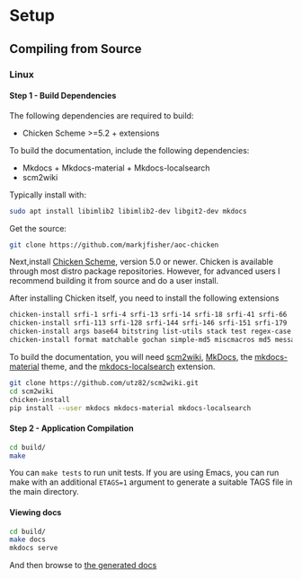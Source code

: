 # Setup

## Compiling from Source

### Linux

#### Step 1 - Build Dependencies

The following dependencies are required to build:

- Chicken Scheme >=5.2 + extensions

To build the documentation, include the following dependencies:

- Mkdocs + Mkdocs-material + Mkdocs-localsearch
- scm2wiki

Typically install with:

``` bash
sudo apt install libimlib2 libimlib2-dev libgit2-dev mkdocs
```


Get the source:

```sh
git clone https://github.com/markjfisher/aoc-chicken
```

Next,install [Chicken Scheme](https://call-cc.org), version 5.0 or
newer. Chicken is available through most distro package
repositories. However, for advanced users I recommend building it
from source and do a user install.

After installing Chicken itself, you need to install the following
extensions

```sh
chicken-install srfi-1 srfi-4 srfi-13 srfi-14 srfi-18 srfi-41 srfi-66
chicken-install srfi-113 srfi-128 srfi-144 srfi-146 srfi-151 srfi-179
chicken-install args base64 bitstring list-utils stack test regex-case list-comprehensions foof-loop
chicken-install format matchable gochan simple-md5 miscmacros md5 message-digest message-digest-utils simple-loops
```

To build the documentation, you will need [scm2wiki](https://github.com/utz82/scm2wiki),
[MkDocs](https://www.mkdocs.org/), the [mkdocs-material](https://github.com/squidfunk/mkdocs-material) theme,
and the [mkdocs-localsearch](https://github.com/wilhelmer/mkdocs-localsearch)
extension.

```sh
git clone https://github.com/utz82/scm2wiki.git
cd scm2wiki
chicken-install
pip install --user mkdocs mkdocs-material mkdocs-localsearch
```


#### Step 2 - Application Compilation

```sh
cd build/
make
```

You can `make tests` to run unit tests. If you are using Emacs, you
can run make with an additional `ETAGS=1` argument to generate a
suitable TAGS file in the main directory.


#### Viewing docs

```sh
cd build/
make docs
mkdocs serve
```

And then browse to [the generated docs](http://localhost:8000)
